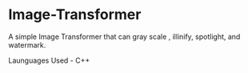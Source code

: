 # Image-Transformer
A simple Image Transformer that can gray scale , illinify, spotlight, and watermark.

Launguages Used - C++
